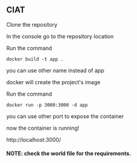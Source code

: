 ## CIAT

Clone the repository 

In the console go to the repository location

Run the command

```
docker build -t app .
```
you can use other name instead of app

docker will create the project's image

Run the command

```
docker run -p 3000:3000 -d app
```
you can use other port to expose the container

now the container is running!

http://localhost:3000/


#### NOTE: check the world file for the requirements.




